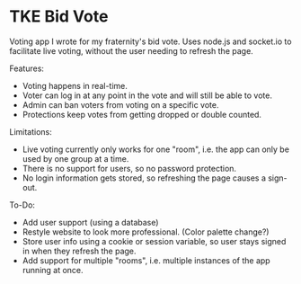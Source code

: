 # TKE Bid Vote
Voting app I wrote for my fraternity's bid vote. Uses node.js and socket.io to facilitate live voting, without the user needing to refresh the page.

Features:
- Voting happens in real-time.
- Voter can log in at any point in the vote and will still be able to vote.
- Admin can ban voters from voting on a specific vote.
- Protections keep votes from getting dropped or double counted.

Limitations:
- Live voting currently only works for one "room", i.e. the app can only be used by one group at a time.
- There is no support for users, so no password protection.
- No login information gets stored, so refreshing the page causes a sign-out.

To-Do:
- Add user support (using a database)
- Restyle website to look more professional. (Color palette change?)
- Store user info using a cookie or session variable, so user stays signed in when they refresh the page.
- Add support for multiple "rooms", i.e. multiple instances of the app running at once.
